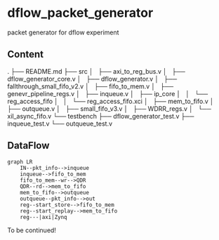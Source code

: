 # dflow_packet_generator
packet generator for dflow experiment

## Content
.
├── README.md
├── src
│   ├── axi_to_reg_bus.v
│   ├── dflow_generator_core.v
│   ├── dflow_generator.v
│   ├── fallthrough_small_fifo_v2.v
│   ├── fifo_to_mem.v
│   ├── genevr_pipeline_regs.v
│   ├── inqueue.v
│   ├── ip_core
│   │   └── reg_access_fifo
│   │       └── reg_access_fifo.xci
│   ├── mem_to_fifo.v
│   ├── outqueue.v
│   ├── small_fifo_v3.v
│   ├── WDRR_regs.v
│   └── xil_async_fifo.v
└── testbench
    ├── dflow_generator_test.v
    ├── inqueue_test.v
    └── outqueue_test.v

## DataFlow

```
graph LR
	IN--pkt_info-->inqueue
	inqueue-->fifo_to_mem
	fifo_to_mem--wr-->QDR
	QDR--rd-->mem_to_fifo
	mem_to_fifo-->outqueue
	outqueue--pkt_info-->out
	reg--start_store-->fifo_to_mem
	reg--start_replay-->mem_to_fifo
	reg---|axi|Zynq	
```

To be continued!
